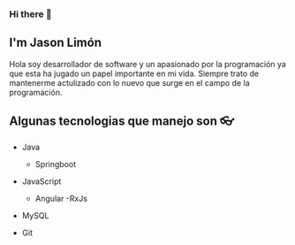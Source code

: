### Hi there 👋

## I'm Jason Limón 

Hola soy desarrollador de software y un apasionado por la programación ya que esta ha jugado un papel importante en mi vida. Siempre trato de mantenerme actulizado con lo nuevo que surge en el campo de la programación.

## Algunas tecnologias que manejo son :eyeglasses:
  - Java
    - Springboot
   
  - JavaScript
    - Angular
      -RxJs
    
  - MySQL
  
  - Git
  
  

<!--
**JasonLimonB/JasonLimonB** is a ✨ _special_ ✨ repository because its `README.md` (this file) appears on your GitHub profile.

Here are some ideas to get you started:

- 🔭 I’m currently working on ...
- 🌱 I’m currently learning ...
- 👯 I’m looking to collaborate on ...
- 🤔 I’m looking for help with ...
- 💬 Ask me about ...
- 📫 How to reach me: ...
- 😄 Pronouns: ...
- ⚡ Fun fact: ...
-->
